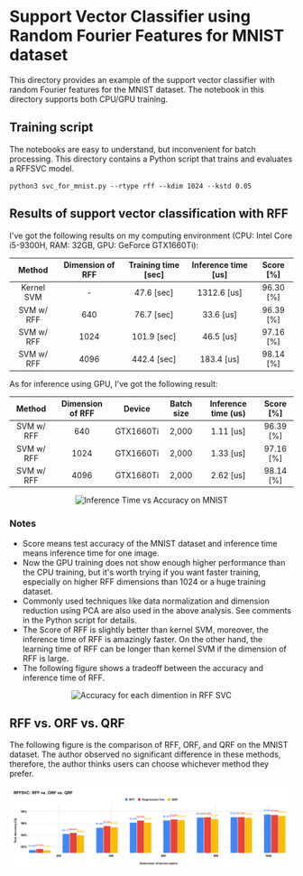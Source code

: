 Support Vector Classifier using Random Fourier Features for MNIST dataset
====================================================================================================

This directory provides an example of the support vector classifier with random Fourier features
for the MNIST dataset. The notebook in this directory supports both CPU/GPU training.


Training script
----------------------------------------------------------------------------------------------------

The notebooks are easy to understand, but inconvenient for batch processing. This directory
contains a Python script that trains and evaluates a RFFSVC model.

```shell
python3 svc_for_mnist.py --rtype rff --kdim 1024 --kstd 0.05
```


Results of support vector classification with RFF
----------------------------------------------------------------------------------------------------

I've got the following results on my computing environment
(CPU: Intel Core i5-9300H, RAM: 32GB, GPU: GeForce GTX1660Ti):

| Method     | Dimension of RFF  | Training time [sec] | Inference time [us] | Score [%]  |
|:----------:|:-----------------:|:-------------------:|:-------------------:|:----------:|
| Kernel SVM | -                 |  47.6 [sec]         | 1312.6 [us]         | 96.30 [%]  |
| SVM w/ RFF | 640               |  76.7 [sec]         |   33.6 [us]         | 96.39 [%]  |
| SVM w/ RFF | 1024              | 101.9 [sec]         |   46.5 [us]         | 97.16 [%]  |
| SVM w/ RFF | 4096              | 442.4 [sec]         |  183.4 [us]         | 98.14 [%]  |

As for inference using GPU, I've got the following result:

| Method     | Dimension of RFF | Device    | Batch size | Inference time (us) | Score [%] |
|:----------:|:----------------:|:---------:|:----------:|:-------------------:|:---------:|
| SVM w/ RFF | 640              | GTX1660Ti | 2,000      | 1.11 [us]           | 96.39 [%] |
| SVM w/ RFF | 1024             | GTX1660Ti | 2,000      | 1.33 [us]           | 97.16 [%] |
| SVM w/ RFF | 4096             | GTX1660Ti | 2,000      | 2.62 [us]           | 98.14 [%] |

<div align="center">
  <img src="./figures/Inference_time_and_acc_on_MNIST_svc.svg" width="640" alt="Inference Time vs Accuracy on MNIST" />
</div>

### Notes

- Score means test accuracy of the MNIST dataset and inference time means inference time for one image.
- Now the GPU training does not show enough higher performance than the CPU training,
  but it's worth trying if you want faster training, especially on higher RFF dimensions
  than 1024 or a huge training dataset.
- Commonly used techniques like data normalization and dimension reduction using PCA are also used
  in the above analysis. See comments in the Python script for details.
- The Score of RFF is slightly better than kernel SVM, moreover, the inference time of RFF is
  amazingly faster. On the other hand, the learning time of RFF can be longer than kernel SVM
  if the dimension of RFF is large.
- The following figure shows a tradeoff between the accuracy and inference time of RFF.

<div align="center">
  <img src="./figures/Inference_time_vs_test_accuracy.svg" width="640" alt="Accuracy for each dimention in RFF SVC" />
</div>


RFF vs. ORF vs. QRF
----------------------------------------------------------------------------------------------------

The following figure is the comparison of RFF, ORF, and QRF on the MNIST dataset.
The author observed no significant difference in these methods, therefore,
the author thinks users can choose whichever method they prefer.

<div align="center">
  <img src="./figures/svc_rff_vs_orf_vs_qrf.svg" width="960" alt="SVC scores: RFF vs. ORF vs. QRF" />
</div>

